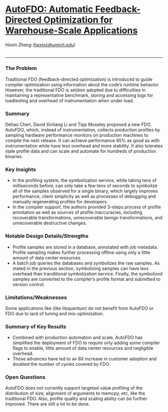 # [AutoFDO: Automatic Feedback-Directed Optimization for Warehouse-Scale Applications](https://storage.googleapis.com/pub-tools-public-publication-data/pdf/45290.pdf)
###### Hexin Zhang (hexinz@umich.edu)

---

### The Problem
<!-- [A single problem] -->
Traditional FDO (feedback-directed optimization) is introduced to guide compiler optimization using information about the code’s runtime behavior. However, the traditional FDO is seldom adopted due to difficulties in maintaining a representative benchmark, storing and accessing logs for loadtesting and overhead of instrumentation when under load. 

### Summary 
<!-- [Up to 3 sentences] -->

Dehao Chen, David Xinliang Li and Tipp Moseley proposed a new FDO, AutoFDO, which, instead of instrumentation, collects production profiles by sampling hardware performance monitors on production machines to compile the next release. It can achieve performance 85% as good as with instrumentation while have less overhead and more stability. It also tolerates stale profile data and can scale and automate for hundreds of production binaries.

### Key Insights 
<!-- [Up to 2 insights] -->
- In the profiling system, the symbolization service, while taking tens of milliseconds before, can only take a few tens of seconds to symbolize all of the samples observed for a single binary, which largely improves performance, client simplicity as well as processes of debugging and manually regenerating profiles for developers.
- In the compiler support, the authors provided 3-steps process of profile annotation as well as sources of profile inaccuracies, including recoverable transformations, unrecoverable benign transformations, and unrecoverable destructive changes.

### Notable Design Details/Strengths 
<!-- [Up to 2 details/strengths] -->
- Profile samples are stored in a database, annotated with job metadata. Profile sampling makes further processing offline using only a little amount of data center resources.
- A batch job queries the databases and symbolizes the raw samples. As stated in the previous section, symbolizing samples can have less overhead than tranditional symbolization service. Finally, the symbolized samples are converted to the compiler’s profile format and submitted to version control.

### Limitations/Weaknesses 
<!-- [up to 2 weaknesses] -->
Some applications like (like libquantum) do not benefit from AutoFDO or FDO due to lack of tuning and mis-optimization.

### Summary of Key Results 
<!-- [Up to 3 results] -->
- Combined with production automation and scale, AutoFDO has simplified the deployment of FDO to require only adding some compiler flags to enable, little amount of data center resources and negligible overhead. 
- Those advances have led to an 8X increase in customer adoption and doubled the number of cycles covered by FDO.

### Open Questions 
<!-- [Where to go from here?] -->
AutoFDO does not currently support targeted value profiling of the distribution of size, alignment of arguments to memcpy, etc, like the traditional FDO. Also, profile quality and scaling ability can be further improved. There are still a lot to be done.
